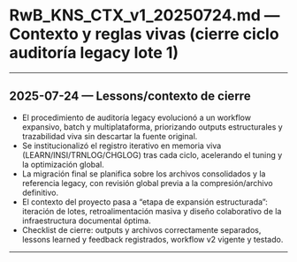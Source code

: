 # RwB_KNS_CTX_v1_20250724.md — Contexto y reglas vivas (cierre ciclo auditoría legacy lote 1)

---

## 2025-07-24 — Lessons/contexto de cierre
- El procedimiento de auditoría legacy evolucionó a un workflow expansivo, batch y multiplataforma, priorizando outputs estructurales y trazabilidad viva sin descartar la fuente original.
- Se institucionalizó el registro iterativo en memoria viva (LEARN/INSI/TRNLOG/CHGLOG) tras cada ciclo, acelerando el tuning y la optimización global.
- La migración final se planifica sobre los archivos consolidados y la referencia legacy, con revisión global previa a la compresión/archivo definitivo.
- El contexto del proyecto pasa a “etapa de expansión estructurada”: iteración de lotes, retroalimentación masiva y diseño colaborativo de la infraestructura documental óptima.
- Checklist de cierre: outputs y archivos correctamente separados, lessons learned y feedback registrados, workflow v2 vigente y testado.

---

